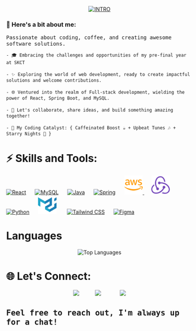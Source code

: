 <div align="center">

[![INTRO](https://readme-typing-svg.herokuapp.com?font=Permanent+Marker&size=18&pause=1000&color=FF6347&random=false&width=550&lines=Hi+There!++++I+am+Kabilan%2C+the+Developer)](https://yourwebsite.com)

</div>


<h3>🚀 Here's a bit about me:</h3>
<p>
  <samp>Passionate about coding, coffee, and creating awesome software solutions.</samp>


    - 🎓 Embracing the challenges and opportunities of my pre-final year at SKCT
    
    - ✨ Exploring the world of web development, ready to create impactful solutions and welcome contributions.
    
    - 🌐 Ventured into the realm of Full-stack development, wielding the power of React, Spring Boot, and MySQL.
    
    - 🤝 Let's collaborate, share ideas, and build something amazing together!
    
    - 🚀 My Coding Catalyst: { Caffeinated Boost ☕ + Upbeat Tunes 🎶 + Starry Nights 🌌 }
    
</p>
  
# ⚡ Skills and Tools:
<div>  
  <a href="https://reactjs.org/" target="_blank"><img src="https://profilinator.rishav.dev/skills-assets/react-original-wordmark.svg" alt="React" height="50"></a> &nbsp;&nbsp;&nbsp;&nbsp;
  <a href="https://www.mysql.com/" target="_blank"><img src="https://profilinator.rishav.dev/skills-assets/mysql-original-wordmark.svg" alt="MySQL" height="50"></a> &nbsp;&nbsp;&nbsp;&nbsp;
  <a href="https://www.java.com/" target="_blank"><img src="https://profilinator.rishav.dev/skills-assets/java-original-wordmark.svg" alt="Java" height="50"></a>
  &nbsp;&nbsp;&nbsp;&nbsp;
  <a href="https://docs.spring.io/spring-framework/docs/3.0.x/reference/expressions.html#:~:text=The%20Spring%20Expression%20Language%20(SpEL,and%20basic%20string%20templating%20functionality." target="_blank"><img src="https://profilinator.rishav.dev/skills-assets/springio-icon.svg" alt="Spring" height="50"></a> &nbsp;&nbsp;&nbsp;&nbsp;
   <a href=""><img src="https://github.com/devicons/devicon/blob/master/icons/amazonwebservices/amazonwebservices-plain-wordmark.svg" title="AWS" alt="AWS" width="50" height="50"/> </a>&nbsp;&nbsp;&nbsp;&nbsp;
    <a href=""><img src="https://github.com/devicons/devicon/blob/master/icons/redux/redux-original.svg" title="Redux" alt="Redux " width="50" height="50"/></a>&nbsp;&nbsp;&nbsp;&nbsp;
  <a href="https://www.python.org/" target="_blank"><img src="https://profilinator.rishav.dev/skills-assets/python-original.svg" alt="Python" height="50"></a> &nbsp;&nbsp;&nbsp;&nbsp;
    <a href=""><img src="https://github.com/devicons/devicon/blob/master/icons/materialui/materialui-original.svg" title="Material UI" alt="Material UI"  height="50"/></a> &nbsp; &nbsp;&nbsp;&nbsp;
  <a href="https://tailwindcss.com/" target="_blank"><img src="https://skillicons.dev/icons?i=tailwind & theme=light" alt="Tailwind CSS" height="50"></a> &nbsp;&nbsp;&nbsp;&nbsp;
  <a href="https://figma.com/" target="_blank"><img src="https://skillicons.dev/icons?i=figma & theme=light" alt="Figma" height="50"></a> &nbsp;
</div>

# Languages

<p align="center">
  <img src="https://github-readme-stats.vercel.app/api/top-langs/?username=Kabilanvel22&layout=compact&theme=dracula&hide_border=true" alt="Top Languages">
</p>

# 🌐 Let's Connect:
<p align="center">
  <a href="https://www.linkedin.com/in/kabilan-v-70522a251/" target="_blank"><img src="https://img.shields.io/badge/LinkedIn-Connect-blue"></a>&nbsp;&nbsp;&nbsp;&nbsp;&nbsp;&nbsp;&nbsp;&nbsp;&nbsp;&nbsp;
  <a href="Your Website" target="_blank"><img src="https://img.shields.io/badge/Website-Visit-red"></a>&nbsp;&nbsp;&nbsp;&nbsp;&nbsp;&nbsp;&nbsp;&nbsp;&nbsp;&nbsp;&nbsp;&nbsp;
  <a href="mailto:kabilan220823@gmail.com"><img src="https://img.shields.io/badge/Email-Contact-green"></a>
</p>

<h2>
  <samp>Feel free to reach out, I'm always up for a chat!</samp>
</h2>

